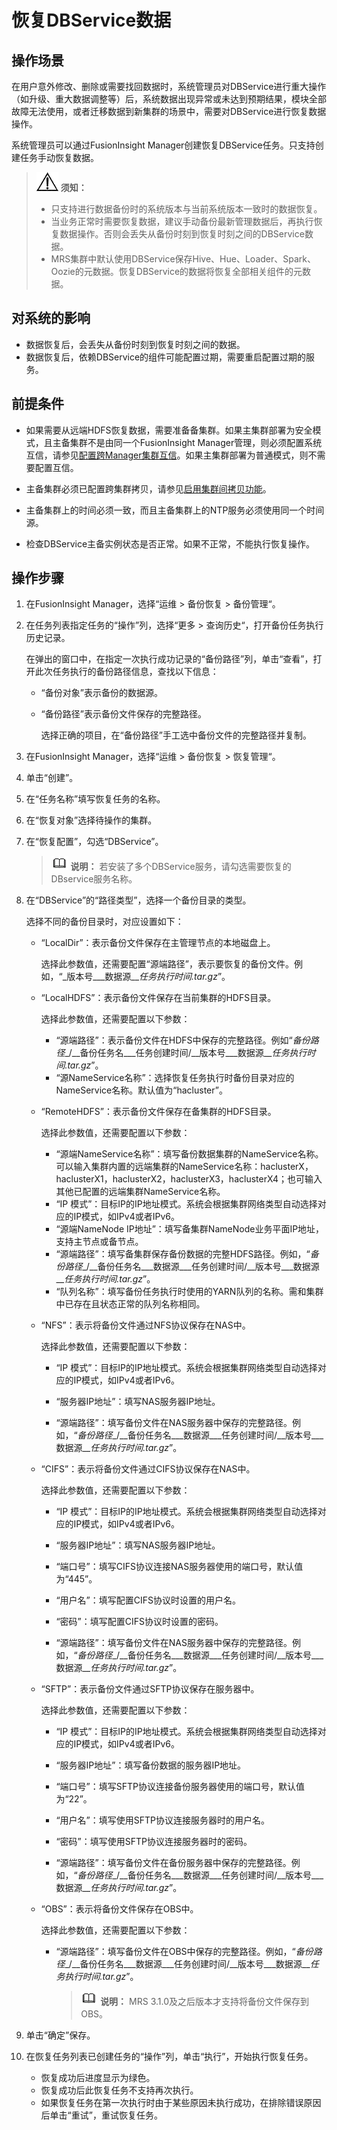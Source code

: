 # 恢复DBService数据<a name="admin_guide_000217"></a>

## 操作场景<a name="zh-cn_topic_0263899285_s035967a4bde94fb8ac14014215757eec"></a>

在用户意外修改、删除或需要找回数据时，系统管理员对DBService进行重大操作（如升级、重大数据调整等）后，系统数据出现异常或未达到预期结果，模块全部故障无法使用，或者迁移数据到新集群的场景中，需要对DBService进行恢复数据操作。

系统管理员可以通过FusionInsight Manager创建恢复DBService任务。只支持创建任务手动恢复数据。

>![](public_sys-resources/icon-notice.gif) **须知：** 
>-   只支持进行数据备份时的系统版本与当前系统版本一致时的数据恢复。
>-   当业务正常时需要恢复数据，建议手动备份最新管理数据后，再执行恢复数据操作。否则会丢失从备份时刻到恢复时刻之间的DBService数据。
>-   MRS集群中默认使用DBService保存Hive、Hue、Loader、Spark、Oozie的元数据。恢复DBService的数据将恢复全部相关组件的元数据。

## 对系统的影响<a name="zh-cn_topic_0263899285_s2022094c17bb405a905f97304e41eedd"></a>

-   数据恢复后，会丢失从备份时刻到恢复时刻之间的数据。
-   数据恢复后，依赖DBService的组件可能配置过期，需要重启配置过期的服务。

## 前提条件<a name="zh-cn_topic_0263899285_s81ea3a0036c941c6ab204c01e1eaace6"></a>

-   如果需要从远端HDFS恢复数据，需要准备备集群。如果主集群部署为安全模式，且主备集群不是由同一个FusionInsight Manager管理，则必须配置系统互信，请参见[配置跨Manager集群互信](配置跨Manager集群互信.md#admin_guide_000177)。如果主集群部署为普通模式，则不需要配置互信。
-   主备集群必须已配置跨集群拷贝，请参见[启用集群间拷贝功能](启用集群间拷贝功能.md#admin_guide_000200)。
-   主备集群上的时间必须一致，而且主备集群上的NTP服务必须使用同一个时间源。

-   检查DBService主备实例状态是否正常。如果不正常，不能执行恢复操作。

## 操作步骤<a name="zh-cn_topic_0263899285_s82462b2c29664370a3c6718698aa8ebe"></a>

1.  在FusionInsight Manager，选择“运维  \>  备份恢复  \>  备份管理“。
2.  在任务列表指定任务的“操作”列，选择“更多  \>  查询历史“，打开备份任务执行历史记录。

    在弹出的窗口中，在指定一次执行成功记录的“备份路径”列，单击“查看”，打开此次任务执行的备份路径信息，查找以下信息：

    -   “备份对象”表示备份的数据源。
    -   “备份路径”表示备份文件保存的完整路径。

        选择正确的项目，在“备份路径”手工选中备份文件的完整路径并复制。

3.  在FusionInsight Manager，选择“运维  \>  备份恢复  \>  恢复管理“。
4.  单击“创建”。
5.  在“任务名称”填写恢复任务的名称。
6.  在“恢复对象”选择待操作的集群。
7.  在“恢复配置”，勾选“DBService”。

    >![](public_sys-resources/icon-note.gif) **说明：** 
    >若安装了多个DBService服务，请勾选需要恢复的DBservice服务名称。

8.  在“DBService”的“路径类型”，选择一个备份目录的类型。

    选择不同的备份目录时，对应设置如下：

    -   “LocalDir”：表示备份文件保存在主管理节点的本地磁盘上。

        选择此参数值，还需要配置“源端路径”，表示要恢复的备份文件。例如，“_版本号\___数据源\___任务执行时间.tar.gz_”。

    -   “LocalHDFS”：表示备份文件保存在当前集群的HDFS目录。

        选择此参数值，还需要配置以下参数：

        -   “源端路径”：表示备份文件在HDFS中保存的完整路径。例如“_备份路径__/__备份任务名\___任务创建时间/__版本号\___数据源\___任务执行时间.tar.gz_”。
        -   “源NameService名称”：选择恢复任务执行时备份目录对应的NameService名称。默认值为“hacluster”。

    -   “RemoteHDFS”：表示备份文件保存在备集群的HDFS目录。

        选择此参数值，还需要配置以下参数：

        -   “源端NameService名称”：填写备份数据集群的NameService名称。可以输入集群内置的远端集群的NameService名称：haclusterX，haclusterX1，haclusterX2，haclusterX3，haclusterX4；也可输入其他已配置的远端集群NameService名称。
        -   “IP 模式”：目标IP的IP地址模式。系统会根据集群网络类型自动选择对应的IP模式，如IPv4或者IPv6。
        -   “源端NameNode IP地址”：填写备集群NameNode业务平面IP地址，支持主节点或备节点。
        -   “源端路径”：填写备集群保存备份数据的完整HDFS路径。例如，“_备份路径__/__备份任务名\___数据源\___任务创建时间/__版本号\___数据源\___任务执行时间.tar.gz_”。
        -   “队列名称”：填写备份任务执行时使用的YARN队列的名称。需和集群中已存在且状态正常的队列名称相同。

    -   “NFS”：表示将备份文件通过NFS协议保存在NAS中。

        选择此参数值，还需要配置以下参数：

        -   “IP 模式”：目标IP的IP地址模式。系统会根据集群网络类型自动选择对应的IP模式，如IPv4或者IPv6。

        -   “服务器IP地址”：填写NAS服务器IP地址。
        -   “源端路径”：填写备份文件在NAS服务器中保存的完整路径。例如，“_备份路径__/__备份任务名\___数据源\___任务创建时间/__版本号\___数据源\___任务执行时间.tar.gz_”。

    -   “CIFS”：表示将备份文件通过CIFS协议保存在NAS中。

        选择此参数值，还需要配置以下参数：

        -   “IP 模式”：目标IP的IP地址模式。系统会根据集群网络类型自动选择对应的IP模式，如IPv4或者IPv6。

        -   “服务器IP地址”：填写NAS服务器IP地址。
        -   “端口号”：填写CIFS协议连接NAS服务器使用的端口号，默认值为“445”。
        -   “用户名”：填写配置CIFS协议时设置的用户名。
        -   “密码”：填写配置CIFS协议时设置的密码。
        -   “源端路径”：填写备份文件在NAS服务器中保存的完整路径。例如，“_备份路径__/__备份任务名\___数据源\___任务创建时间/__版本号\___数据源\___任务执行时间.tar.gz_”。

    -   “SFTP”：表示备份文件通过SFTP协议保存在服务器中。

        选择此参数值，还需要配置以下参数：

        -   “IP 模式”：目标IP的IP地址模式。系统会根据集群网络类型自动选择对应的IP模式，如IPv4或者IPv6。

        -   “服务器IP地址”：填写备份数据的服务器IP地址。
        -   “端口号”：填写SFTP协议连接备份服务器使用的端口号，默认值为“22”。
        -   “用户名”：填写使用SFTP协议连接服务器时的用户名。
        -   “密码”：填写使用SFTP协议连接服务器时的密码。
        -   “源端路径”：填写备份文件在备份服务器中保存的完整路径。例如，“_备份路径__/__备份任务名\___数据源\___任务创建时间/__版本号\___数据源\___任务执行时间.tar.gz_”。

    -   “OBS”：表示将备份文件保存在OBS中。

        选择此参数值，还需要配置以下参数：

        -   “源端路径”：填写备份文件在OBS中保存的完整路径。例如，“_备份路径__/__备份任务名\___数据源\___任务创建时间/__版本号\___数据源\___任务执行时间.tar.gz_”。

            >![](public_sys-resources/icon-note.gif) **说明：** 
            >MRS 3.1.0及之后版本才支持将备份文件保存到OBS。


9.  单击“确定”保存。
10. 在恢复任务列表已创建任务的“操作”列，单击“执行”，开始执行恢复任务。
    -   恢复成功后进度显示为绿色。
    -   恢复成功后此恢复任务不支持再次执行。
    -   如果恢复任务在第一次执行时由于某些原因未执行成功，在排除错误原因后单击“重试”，重试恢复任务。


